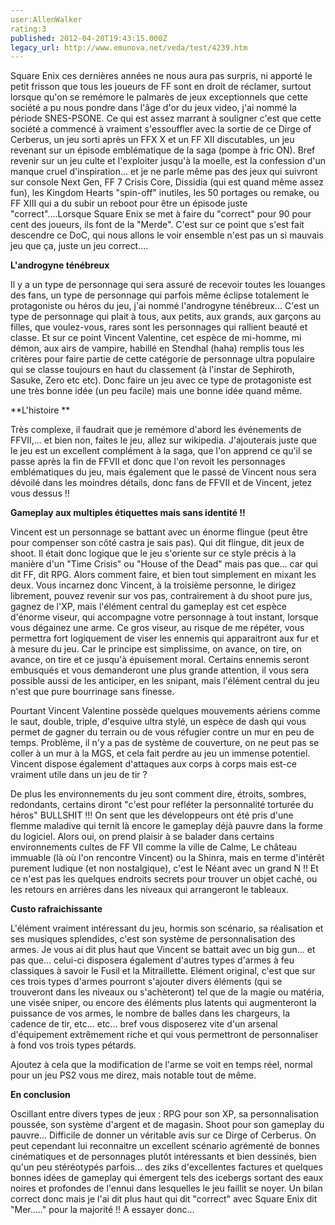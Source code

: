 ```yaml
---
user:AllenWalker
rating:3
published: 2012-04-20T19:43:15.000Z
legacy_url: http://www.emunova.net/veda/test/4239.htm
---
```

Square Enix ces dernières années ne nous aura pas surpris, ni apporté le petit frisson que tous les joueurs de FF sont en droit de réclamer, surtout lorsque qu'on se remémore le palmarès de jeux exceptionnels que cette société a pu nous pondre dans l'âge d'or du jeux video, j'ai nommé la période SNES-PSONE. Ce qui est assez marrant à souligner c'est que cette société a commencé à vraiment s'essouffler avec la sortie de ce Dirge of Cerberus, un jeu sorti après un FFX X et un FF XII discutables, un jeu revenant sur un épisode emblématique de la saga (pompe à fric ON). Bref revenir sur un jeu culte et l'exploiter jusqu'à la moelle, est la confession d'un manque cruel d'inspiration... et je ne parle même pas des jeux qui suivront sur console Next Gen, FF 7 Crisis Core, Dissidia (qui est quand même assez fun), les Kingdom Hearts "spin-off" inutiles, les 50 portages ou remake, ou FF XIII qui a du subir un reboot pour être un épisode juste "correct"....Lorsque Square Enix se met à faire du "correct" pour 90 pour cent des joueurs, ils font de la "Merde". C'est sur ce point que s'est fait descendre ce DoC, qui nous allons le voir ensemble n'est pas un si mauvais jeu que ça, juste un jeu correct....  

  

**L'androgyne ténébreux**  

  

Il y a un type de personnage qui sera assuré de recevoir toutes les louanges des fans, un type de personnage qui parfois même éclipse totalement le protagoniste ou héros du jeu, j'ai nommé l'androgyne ténébreux... C'est un type de personnage qui plait à tous, aux petits, aux grands, aux garçons au filles, que voulez-vous, rares sont les personnages qui rallient beauté et classe. Et sur ce point Vincent Valentine, cet espèce de mi-homme, mi démon, aux airs de vampire, habillé en Stendhal (haha) remplis tous les critères pour faire partie de cette catégorie de personnage ultra populaire qui se classe toujours en haut du classement (à l'instar de Sephiroth, Sasuke, Zero etc etc). Donc faire un jeu avec ce type de protagoniste est une très bonne idée (un peu facile) mais une bonne idée quand même.  

  

**L'histoire **  

  

Très complexe, il faudrait que je remémore d'abord les événements de FFVII,... et bien non, faites le jeu, allez sur wikipedia. J'ajouterais juste que le jeu est un excellent complément à la saga, que l'on apprend ce qu'il se passe après la fin de FFVII et donc que l'on revoit les personnages emblématiques du jeu, mais également que le passé de Vincent nous sera dévoilé dans les moindres détails, donc fans de FFVII et de Vincent, jetez vous dessus !!  

  

**Gameplay aux multiples étiquettes mais sans identité !!**  

  

Vincent est un personnage se battant avec un énorme flingue (peut être pour compenser son côté castra je sais pas). Qui dit flingue, dit jeux de shoot. Il était donc logique que le jeu s'oriente sur ce style précis à la manière d'un "Time Crisis" ou "House of the Dead" mais pas que... car qui dit FF, dit RPG. Alors comment faire, et bien tout simplement en mixant les deux. Vous incarnez donc Vincent, à la troisième personne, le dirigez librement, pouvez revenir sur vos pas, contrairement à du shoot pure jus, gagnez de l'XP, mais l'élément central du gameplay est cet espèce d'énorme viseur, qui accompagne votre personnage à tout instant, lorsque vous dégainez une arme. Ce gros viseur, au risque de me répéter, vous permettra fort logiquement de viser les ennemis qui apparaitront aux fur et à mesure du jeu. Car le principe est simplissime, on avance, on tire, on avance, on tire et ce jusqu'à épuisement moral. Certains ennemis seront embusqués et vous demanderont une plus grande attention, il vous sera possible aussi de les anticiper, en les snipant, mais l'élément central du jeu n'est que pure bourrinage sans finesse.  

  

Pourtant Vincent Valentine possède quelques mouvements aériens comme le saut, double, triple, d'esquive ultra stylé, un espèce de dash qui vous permet de gagner du terrain ou de vous réfugier contre un mur en peu de temps. Problème, il n'y a pas de système de couverture, on ne peut pas se coller à un mur à la MGS, et cela fait perdre au jeu un immense potentiel. Vincent dispose également d'attaques aux corps à corps mais est-ce vraiment utile dans un jeu de tir ?   

  

De plus les environnements du jeu sont comment dire, étroits, sombres, redondants, certains diront "c'est pour refléter la personnalité torturée du héros" BULLSHIT !!! On sent que les développeurs ont été pris d'une flemme maladive qui ternit là encore le gameplay déjà pauvre dans la forme du logiciel. Alors oui, on prend plaisir à se balader dans certains environnements cultes de FF VII comme la ville de Calme, Le château immuable (là où l'on rencontre Vincent) ou la Shinra, mais en terme d'intérêt purement ludique (et non nostalgique), c'est le Néant avec un grand N !! Et ce n'est pas les quelques endroits secrets pour trouver un objet caché, ou les retours en arrières dans les niveaux qui arrangeront le tableaux.  

  

**Custo rafraichissante**  

  

L'élément vraiment intéressant du jeu, hormis son scénario, sa réalisation et ses musiques splendides, c'est son système de personnalisation des armes. Je vous ai dit plus haut que Vincent se battait avec un big gun... et pas que... celui-ci disposera également d'autres types d'armes à feu classiques à savoir le Fusil et la Mitraillette. Elément original, c'est que sur ces trois types d'armes pourront s'ajouter divers éléments (qui se trouveront dans les niveaux ou s'achèteront) tel que de la magie ou matéria, une visée sniper, ou encore des éléments plus latents qui augmenteront la puissance de vos armes, le nombre de balles dans les chargeurs, la cadence de tir, etc... etc... bref vous disposerez vite d'un arsenal d'équipement extrêmement riche et qui vous permettront de personnaliser à fond vos trois types pétards.  

Ajoutez à cela que la modification de l'arme se voit en temps réel, normal pour un jeu PS2 vous me direz, mais notable tout de même.  

  

**En conclusion**  

  

Oscillant entre divers types de jeux : RPG pour son XP, sa personnalisation poussée, son système d'argent et de magasin. Shoot pour son gameplay du pauvre... Difficile de donner un véritable avis sur ce Dirge of Cerberus. On peut cependant lui reconnaitre un excellent scénario agrémenté de bonnes cinématiques et de personnages plutôt intéressants et bien dessinés, bien qu'un peu stéréotypés parfois... des ziks d'excellentes factures et quelques bonnes idées de gameplay qui émergent tels des icebergs sortant des eaux noires et profondes de l'ennui dans lesquelles le jeu faillit se noyer. Un bilan correct donc mais je l'ai dit plus haut qui dit "correct" avec Square Enix dit "Mer....." pour la majorité !! A essayer donc...